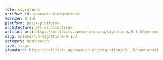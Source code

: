 ```yaml
---
role: migrations
artifact_id: opensearch-migrations
version: 0.1.0
platform: posix-platforms
architecture: all-architectures
artifact_url: https://artifacts.opensearch.org/migrations/0.1.0/opensearch-migrations-0.1.0.tar.gz
slug: opensearch-migrations-0.1.0
category: opensearch
type: targz
signature: https://artifacts.opensearch.org/migrations/0.1.0/opensearch-migrations-0.1.0.tar.gz.sig
---
```

